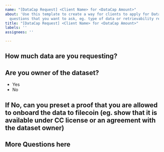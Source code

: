 ```yaml
---
name: "[DataCap Request] <Client Name> for <DataCap Amount>"
about: 'Use this template to create a way for clients to apply for Datacap. Add the
  questions that you want to ask, eg. type of data or retrievability requirements '
title: "[DataCap Request] <Client Name> for <DataCap Amount>"
labels: ''
assignees: ''

---
```


## How much data are you requesting?

## Are you owner of the dataset?
- Yes
- No 

## If No, can you preset a proof that you are allowed to onboard the data to filecoin (eg. show that it is available under CC license or an agreement with the dataset owner)

## More Questions here
